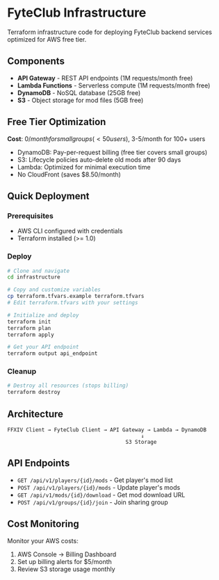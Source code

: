 # FyteClub Infrastructure

Terraform infrastructure code for deploying FyteClub backend services optimized for AWS free tier.

## Components

- **API Gateway** - REST API endpoints (1M requests/month free)
- **Lambda Functions** - Serverless compute (1M requests/month free)
- **DynamoDB** - NoSQL database (25GB free)
- **S3** - Object storage for mod files (5GB free)

## Free Tier Optimization

**Cost**: $0/month for small groups (<50 users), ~$3-5/month for 100+ users

- DynamoDB: Pay-per-request billing (free tier covers small groups)
- S3: Lifecycle policies auto-delete old mods after 90 days
- Lambda: Optimized for minimal execution time
- No CloudFront (saves $8.50/month)

## Quick Deployment

### Prerequisites
- AWS CLI configured with credentials
- Terraform installed (>= 1.0)

### Deploy

```bash
# Clone and navigate
cd infrastructure

# Copy and customize variables
cp terraform.tfvars.example terraform.tfvars
# Edit terraform.tfvars with your settings

# Initialize and deploy
terraform init
terraform plan
terraform apply

# Get your API endpoint
terraform output api_endpoint
```

### Cleanup

```bash
# Destroy all resources (stops billing)
terraform destroy
```

## Architecture

```
FFXIV Client → FyteClub Client → API Gateway → Lambda → DynamoDB
                                           ↓
                                      S3 Storage
```

## API Endpoints

- `GET /api/v1/players/{id}/mods` - Get player's mod list
- `POST /api/v1/players/{id}/mods` - Update player's mods
- `GET /api/v1/mods/{id}/download` - Get mod download URL
- `POST /api/v1/groups/{id}/join` - Join sharing group

## Cost Monitoring

Monitor your AWS costs:
1. AWS Console → Billing Dashboard
2. Set up billing alerts for $5/month
3. Review S3 storage usage monthly